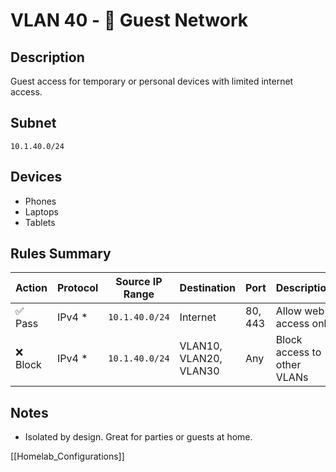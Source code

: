 # VLAN 40 - 🧳 Guest Network

## Description
Guest access for temporary or personal devices with limited internet access.

## Subnet
`10.1.40.0/24`

## Devices
- Phones
- Laptops
- Tablets

## Rules Summary
| Action   | Protocol | Source IP Range | Destination            | Port    | Description                 |
| -------- | -------- | --------------- | ---------------------- | ------- | --------------------------- |
| ✅ Pass  | IPv4 *   | `10.1.40.0/24`  | Internet               | 80, 443 | Allow web access only       |
| ❌ Block | IPv4 *   | `10.1.40.0/24`  | VLAN10, VLAN20, VLAN30 | Any     | Block access to other VLANs |

## Notes
- Isolated by design. Great for parties or guests at home.

[[Homelab_Configurations]]
